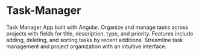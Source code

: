 # Task-Manager
Task Manager App built with Angular. Organize and manage tasks across projects with fields for title, description, type, and priority. Features include adding, deleting, and sorting tasks by recent additions. Streamline task management and project organization with an intuitive interface.
